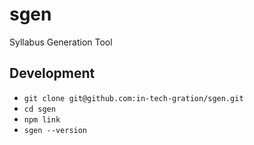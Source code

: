 # sgen

Syllabus Generation Tool

## Development

- `git clone git@github.com:in-tech-gration/sgen.git`
- `cd sgen`
- `npm link`
- `sgen --version`